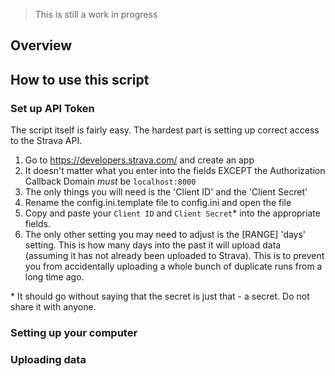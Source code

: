 > This is still a work in progress

## Overview

## How to use this script

### Set up API Token
The script itself is fairly easy. The hardest part is setting up correct access to the Strava API.

1. Go to https://developers.strava.com/ and create an app
2. It doesn't matter what you enter into the fields EXCEPT the Authorization Callback Domain *must* be `localhost:8000`
3. The only things you will need is the 'Client ID' and the 'Client Secret'
4. Rename the config.ini.template file to config.ini and open the file
5. Copy and paste your `Client ID` and `Client Secret`\* into the appropriate fields.
6. The only other setting you may need to adjust is the \[RANGE\] 'days' setting. This is how many days into the past it will upload data (assuming it has not already been uploaded to Strava). This is to prevent you from accidentally uploading a whole bunch of duplicate runs from a long time ago.

\* It should go without saying that the secret is just that - a secret. Do not share it with anyone.


### Setting up your computer

### Uploading data
